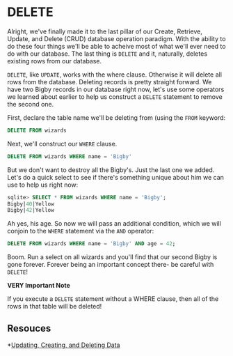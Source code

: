 # DELETE

Alright, we've finally made it to the last pillar of our Create, Retrieve, Update, and Delete (CRUD) database operation paradigm. With the ability to do these four things we'll be able to acheive most of what we'll ever need to do with our database. The last thing is `DELETE` and it, naturally, deletes existing rows from our database.

`DELETE`, like `UPDATE`, works with the where clause. Otherwise it will delete all rows from the database. Deleting records is pretty straight forward. We have two Bigby records in our database right now, let's use some operators we learned about earlier to help us construct a `DELETE` statement to remove the second one.

First, declare the table name we'll be deleting from (using the `FROM` keyword:

```sql
DELETE FROM wizards
```

Next, we'll construct our `WHERE` clause.

```sql
DELETE FROM wizards WHERE name = 'Bigby'
```

But we don't want to destroy all the Bigby's. Just the last one we added. Let's do a quick select to see if there's something unique about him we can use to help us right now:

```sql
sqlite> SELECT * FROM wizards WHERE name = 'Bigby';
Bigby|40|Yellow
Bigby|42|Yellow
```

Ah yes, his age. So now we will pass an additional condition, which we will conjoin to the `WHERE` statement via the `AND` operator:

```sql
DELETE FROM wizards WHERE name = 'Bigby' AND age = 42;
```

Boom. Run a select on all wizards and you'll find that our second Bigby is gone forever. Forever being an important concept there- be careful with `DELETE`! 

**VERY Important Note**

If you execute a `DELETE` statement without a WHERE clause, then all of the rows in that table will be deleted!


## Resouces

*[Updating, Creating, and Deleting Data](http://www.padjo.org/tutorials/databases/sql-update-and-delete/)
